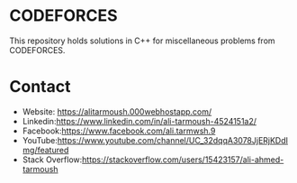 # CODEFORCES
This repository holds solutions in C++ for miscellaneous problems from CODEFORCES.
# Contact
* Website: https://alitarmoush.000webhostapp.com/
* Linkedin:https://www.linkedin.com/in/ali-tarmoush-4524151a2/
* Facebook:https://www.facebook.com/ali.tarmwsh.9
* YouTube:https://www.youtube.com/channel/UC_32dqqA3078JjERjKDdImg/featured
* Stack Overflow:https://stackoverflow.com/users/15423157/ali-ahmed-tarmoush